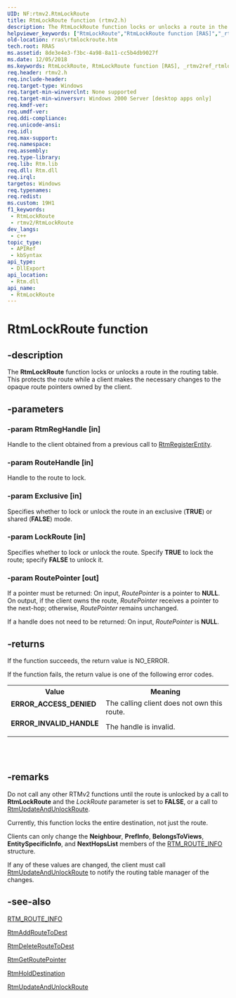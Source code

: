 ```yaml
---
UID: NF:rtmv2.RtmLockRoute
title: RtmLockRoute function (rtmv2.h)
description: The RtmLockRoute function locks or unlocks a route in the routing table. This protects the route while a client makes the necessary changes to the opaque route pointers owned by the client.
helpviewer_keywords: ["RtmLockRoute","RtmLockRoute function [RAS]","_rtmv2ref_rtmlockroute","rras.rtmlockroute","rtmv2/RtmLockRoute"]
old-location: rras\rtmlockroute.htm
tech.root: RRAS
ms.assetid: 8de3e4e3-f3bc-4a98-8a11-cc5b4db9027f
ms.date: 12/05/2018
ms.keywords: RtmLockRoute, RtmLockRoute function [RAS], _rtmv2ref_rtmlockroute, rras.rtmlockroute, rtmv2/RtmLockRoute
req.header: rtmv2.h
req.include-header: 
req.target-type: Windows
req.target-min-winverclnt: None supported
req.target-min-winversvr: Windows 2000 Server [desktop apps only]
req.kmdf-ver: 
req.umdf-ver: 
req.ddi-compliance: 
req.unicode-ansi: 
req.idl: 
req.max-support: 
req.namespace: 
req.assembly: 
req.type-library: 
req.lib: Rtm.lib
req.dll: Rtm.dll
req.irql: 
targetos: Windows
req.typenames: 
req.redist: 
ms.custom: 19H1
f1_keywords:
 - RtmLockRoute
 - rtmv2/RtmLockRoute
dev_langs:
 - c++
topic_type:
 - APIRef
 - kbSyntax
api_type:
 - DllExport
api_location:
 - Rtm.dll
api_name:
 - RtmLockRoute
---
```


# RtmLockRoute function


## -description

The 
<b>RtmLockRoute</b> function locks or unlocks a route in the routing table. This protects the route while a client makes the necessary changes to the opaque route pointers owned by the client.

## -parameters

### -param RtmRegHandle [in]

Handle to the client obtained from a previous call to 
<a href="https://docs.microsoft.com/windows/desktop/api/rtmv2/nf-rtmv2-rtmregisterentity">RtmRegisterEntity</a>.

### -param RouteHandle [in]

Handle to the route to lock.

### -param Exclusive [in]

Specifies whether to lock or unlock the route in an exclusive (<b>TRUE</b>) or shared (<b>FALSE</b>) mode.

### -param LockRoute [in]

Specifies whether to lock or unlock the route. Specify <b>TRUE</b> to lock the route; specify <b>FALSE</b> to unlock it.

### -param RoutePointer [out]

If a pointer must be returned: On input, <i>RoutePointer</i> is a pointer to <b>NULL</b>. On output, if the client owns the route, <i>RoutePointer</i> receives a pointer to the next-hop; otherwise, <i>RoutePointer</i> remains unchanged. 




If a handle does not need to be returned: On input, <i>RoutePointer</i> is <b>NULL</b>.

## -returns

If the function succeeds, the return value is NO_ERROR.

If the function fails, the return value is one of the following error codes.

<table>
<tr>
<th>Value</th>
<th>Meaning</th>
</tr>
<tr>
<td width="40%">
<dl>
<dt><b>ERROR_ACCESS_DENIED</b></dt>
</dl>
</td>
<td width="60%">
The calling client does not own this route.

</td>
</tr>
<tr>
<td width="40%">
<dl>
<dt><b>ERROR_INVALID_HANDLE</b></dt>
</dl>
</td>
<td width="60%">
The handle is invalid.

</td>
</tr>
</table>
 


<div> </div>

## -remarks

Do not call any other RTMv2 functions until the route is unlocked by a call to 
<b>RtmLockRoute</b> and the <i>LockRoute</i> parameter is set to <b>FALSE</b>, or a call to 
<a href="https://docs.microsoft.com/windows/desktop/api/rtmv2/nf-rtmv2-rtmupdateandunlockroute">RtmUpdateAndUnlockRoute</a>.

Currently, this function locks the entire destination, not just the route.

Clients can only change the <b>Neighbour</b>, <b>PrefInfo</b>, <b>BelongsToViews</b>, <b>EntitySpecificInfo</b>, and <b>NextHopsList</b> members of the 
<a href="https://docs.microsoft.com/windows/desktop/api/rtmv2/ns-rtmv2-rtm_route_info">RTM_ROUTE_INFO</a> structure.

If any of these values are changed, the client must call 
<a href="https://docs.microsoft.com/windows/desktop/api/rtmv2/nf-rtmv2-rtmupdateandunlockroute">RtmUpdateAndUnlockRoute</a> to notify the routing table manager of the changes.

## -see-also

<a href="https://docs.microsoft.com/windows/desktop/api/rtmv2/ns-rtmv2-rtm_route_info">RTM_ROUTE_INFO</a>



<a href="https://docs.microsoft.com/windows/desktop/api/rtmv2/nf-rtmv2-rtmaddroutetodest">RtmAddRouteToDest</a>



<a href="https://docs.microsoft.com/windows/desktop/api/rtmv2/nf-rtmv2-rtmdeleteroutetodest">RtmDeleteRouteToDest</a>



<a href="https://docs.microsoft.com/windows/desktop/api/rtmv2/nf-rtmv2-rtmgetroutepointer">RtmGetRoutePointer</a>



<a href="https://docs.microsoft.com/windows/desktop/api/rtmv2/nf-rtmv2-rtmholddestination">RtmHoldDestination</a>



<a href="https://docs.microsoft.com/windows/desktop/api/rtmv2/nf-rtmv2-rtmupdateandunlockroute">RtmUpdateAndUnlockRoute</a>

